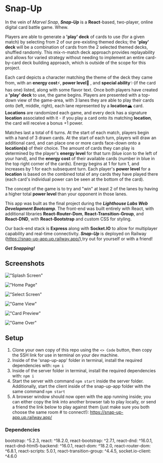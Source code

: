 # Snap-Up

In the vein of _Marvel Snap_, **_Snap-Up_** is a **React**-based, two-player, online digital card battle game. Whew.

Players are able to generate a **'play' deck** of cards to use (for a given match) by selecting from 2 of our pre-existing themed decks; the **'play' deck** will be a combination of cards from the 2 selected themed decks, shuffled randomly. This mix-n-match deck approach provides replayability and allows for varied strategy without needing to implement an entire card-by-card deck building approach, which is outside of the scope for this project.

Each card depicts a character matching the theme of the deck they came from, with an **energy cost**⚡, **power level**💪 , and **special ability**✨(if the card has one) listed, along with some flavor text. Once both players have created a **'play' deck** to use, the game begins. Players are presented with a top-down view of the game-area, with 3 lanes they are able to play their cards onto (left, middle, right), each lane represented by a **location**🏔️ card. **Locations** are randomized each game, and every deck has a signature **location** associated with it - if you play a card onto its matching **location**, the card will receive a bonus +1 power.

Matches last a total of 6 turns. At the start of each match, players begin with a hand of 3 drawn cards. At the start of each turn, players will draw an additional card, and can place one or more cards face-down onto a **location(s)** of their choice. The amount of cards they can play is determined by the player's **energy level** for that turn (blue icon to the left of your hand), and the **energy cost** of their available cards (number in blue in the top right corner of the cards). Energy begins at 1 for turn 1, and increases by 1 for each subsequent turn. Each player's **power level** for a **location** is based on the combined total of any cards they have played there (each card's individual power can be seen at the bottom of the card).

The concept of the game is to try and "win" at least 2 of the lanes by having a higher total **power level** than your opponent in those lanes.

This app was built as the final project during the **_Lighthouse Labs Web Development Bootcamp_**. The front-end was built entirely with React, with additional libraries **React-Router-Dom**, **React-Transition-Group**, and **React-DND**, with **React-Bootstrap** and custom CSS for styling.

Our back-end stack is **Express** along with **Socket.IO** to allow for multiplayer capability and real-time connectivity. **_Snap-Up_** is deployed on Railway (https://snap-up-app.up.railway.app/),try out for yourself or with a friend!

**_Get Snapping!_**

## Screenshots

!["Splash Screen"](https://github.com/JesseGiles/snap-up/blob/master/docs/splash-page.PNG?raw=true)

!["Home Page"](https://github.com/JesseGiles/snap-up/blob/master/docs/home-screen.PNG?raw=true)

!["Select Screen"](https://github.com/JesseGiles/snap-up/blob/master/docs/selection-screen.PNG?raw=true)

!["Game View"](https://github.com/JesseGiles/snap-up/blob/master/docs/game-view.PNG?raw=true)

!["Card Preview"](https://github.com/JesseGiles/snap-up/blob/master/docs/card-preview.png?raw=true)

!["Game Over"](https://github.com/JesseGiles/snap-up/blob/master/docs/game-over.PNG?raw=true)

## Setup

1. Clone your own copy of this repo using the `<> Code` button, then copy the SSH link for use in terminal on your dev machine.
2. Inside of the 'snap-up-app' folder in terminal, install the required dependencies with: `npm i`
3. Inside of the server folder in terminal, install the required dependencies with: `npm i`
4. Start the server with command `npm start` inside the server folder. Additionally, start the client inside of the snap-up-app folder with the same command `npm start`
5. A browser window should now open with the app running inside; you can either copy the link into another browser tab to play locally, or send a friend the link below to play against them (just make sure you both choose the same room # to connect!):
   https://snap-up-app.up.railway.app/

### Dependencies

bootstrap: ^5.2.3,
react: ^18.2.0,
react-bootstrap: ^2.7.1,
react-dnd: ^16.0.1,
react-dnd-html5-backend: ^16.0.1,
react-dom: ^18.2.0,
react-router-dom: ^6.8.1,
react-scripts: 5.0.1,
react-transition-group: ^4.4.5,
socket.io-client: ^4.6.0
